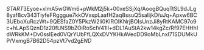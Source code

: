 $START$3Eyoe+xlmA5wGWm6+pWkM2j5k+00xeSSjXq/AoogBQuqTtSL9dJLg8yaf8cv343TiyfeFRgggue7kkOVxspLaafH2aq8ssuQ5saIijkD/uJq+Apxw6BC3UEboXuRczWt+9QESfaZ0Y5PkzW2li0KIROlKNrjBOIsUnzJi8yRtKAMC97o9c+hLApSQznD1z20fLNS9bZOiRoScIV41Il+dDL1AuStA2kw14kgZc/Rf97EHHhIdWRkKM+Dv0ssIEed0VQrYUbFfLQXxDVYKHkAVecDD9oMbLnxl71SDUMkUP/VxmgB7B62D54pzVt7vd2g$END$